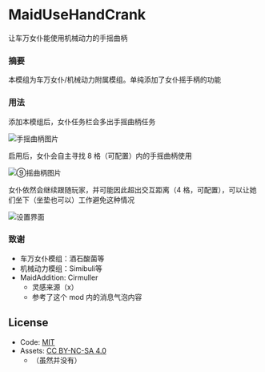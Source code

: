 # MaidUseHandCrank

让车万女仆能使用机械动力的手摇曲柄

### 摘要

本模组为车万女仆/机械动力附属模组。单纯添加了女仆摇手柄的功能

### 用法

添加本模组后，女仆任务栏会多出手摇曲柄任务

![手摇曲柄图片](https://s2.loli.net/2025/09/13/icLEZt92NgwVqpA.png)

启用后，女仆会自主寻找 8 格（可配置）内的手摇曲柄使用

![⑨摇曲柄图片](https://s2.loli.net/2025/09/13/yrZ3Yo1qBUazGIL.png)

女仆依然会继续跟随玩家，并可能因此超出交互距离（4 格，可配置），可以让她们坐下（坐垫也可以）工作避免这种情况

![设置界面](https://s2.loli.net/2025/09/13/7EDh2Jm38RXsAfn.png)

### 致谢

- 车万女仆模组：酒石酸菌等
- 机械动力模组：Simibuli等
- MaidAddition: Cirmuller
  - 灵感来源（x）
  - 参考了这个 mod 内的消息气泡内容

## License
- Code: [MIT](https://www.mit.edu/~amini/LICENSE.md)
- Assets: [CC BY-NC-SA 4.0](https://creativecommons.org/licenses/by-nc-sa/4.0/)
  - （虽然并没有）

